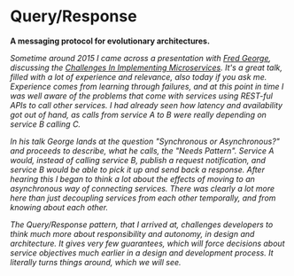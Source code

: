 Query/Response
==============

**A messaging protocol for evolutionary architectures.**

_Sometime around 2015 I came across a presentation with [Fred George][1010],
 discussing the [Challenges In Implementing Microservices][1020]. It's a great
 talk, filled with a lot of experience and relevance, also today if you ask me.
 Experience comes from learning through failures, and at this point in time I
 was well aware of the problems that come with services using REST-ful APIs to
 call other services. I had already seen how latency and availability got out
 of hand, as calls from service A to B were really depending on service B
 calling C._

_In his talk George lands at the question "Synchronous or Asynchronous?" and
 proceeds to describe, what he calls, the "Needs Pattern". Service A would,
 instead of calling service B, publish a request notification, and service B
 would be able to pick it up and send back a response. After hearing this I
 began to think a lot about the effects of moving to an asynchronous way of
 connecting services. There was clearly a lot more here than just decoupling
 services from each other temporally, and from knowing about each other._

_The Query/Response pattern, that I arrived at, challenges developers to think
 much more about responsibility and autonomy, in design and architecture. It
 gives very few guarantees, which will force decisions about service objectives
 much earlier in a design and development process. It literally turns things
 around, which we will see._

  [1010]: https://twitter.com/fgeorge52
  [1020]: https://youtu.be/yPf5MfOZPY0